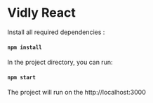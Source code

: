 # Vidly React

Install all required dependencies :

#### `npm install `

In the project directory, you can run:

#### `npm start`

The project will run on the http://localhost:3000

